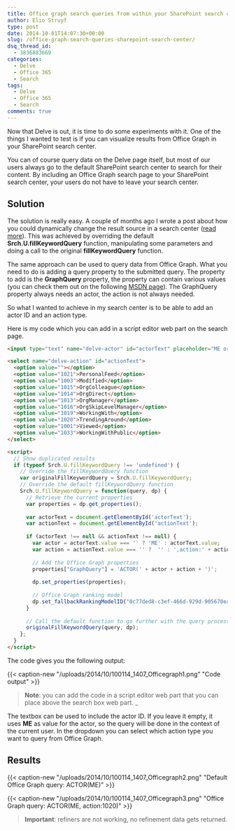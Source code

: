 ```yaml
---
title: Office graph search queries from within your SharePoint search center
author: Elio Struyf
type: post
date: 2014-10-01T14:07:30+00:00
slug: /office-graph-search-queries-sharepoint-search-center/
dsq_thread_id:
  - 3836883669
categories:
  - Delve
  - Office 365
  - Search
tags:
  - Delve
  - Office 365
  - Search
comments: true
---
```


Now that Delve is out, it is time to do some experiments with it. One of the things I wanted to test is if you can visualize results from Office Graph in your SharePoint search center.

You can of course query data on the Delve page itself, but most of our users always go to the default SharePoint search center to search for their content. By including an Office Graph search page to your SharePoint search center, your users do not have to leave your search center.

## Solution

The solution is really easy. A couple of months ago I wrote a post about how you could dynamically change the result source in a search center ([read more](Dynamically%20Changing%20the%20Result%20Source%20in%20a%20SharePoint%202013%20Search%20Center)). This was achieved by overriding the default **Srch.U.fillKeywordQuery** function, manipulating some parameters and doing a call to the original **fillKeywordQuery** function.

The same approach can be used to query data from Office Graph. What you need to do is adding a query property to the submitted query. The property to add is the **GraphQuery** property, the property can contain various values (you can check them out on the following [MSDN page](http://elst.es/OGraphAPI)). The GraphQuery property always needs an actor, the action is not always needed.

So what I wanted to achieve in my search center is to be able to add an actor ID and an action type.

Here is my code which you can add in a script editor web part on the search page.

```html
<input type="text" name="delve-actor" id="actorText" placeholder="ME or Actor ID">

<select name="delve-action" id="actionText">
  <option value=""></option>
  <option value="1021">PersonalFeed</option>
  <option value="1003">Modified</option>
  <option value="1015">OrgColleague</option>
  <option value="1014">OrgDirect</option>
  <option value="1013">OrgManager</option>
  <option value="1016">OrgSkipLevelManager</option>
  <option value="1019">WorkingWith</option>
  <option value="1020">TrendingAround</option>
  <option value="1001">Viewed</option>
  <option value="1033">WorkingWithPublic</option>
</select>

<script>
  // Show duplicated results
  if (typeof Srch.U.fillKeywordQuery !== 'undefined') {
    // Override the fillKeywordQuery function
    var originalFillKeywordQuery = Srch.U.fillKeywordQuery;
    // Override the default fillKeywordQuery function
    Srch.U.fillKeywordQuery = function(query, dp) {
      // Retrieve the current properties
      var properties = dp.get_properties();
      
      var actorText = document.getElementById('actorText');
      var actionText = document.getElementById('actionText');
      
      if (actorText !== null && actionText !== null) {
        var actor = actorText.value === '' ? 'ME' : actorText.value;
        var action = actionText.value === '' ?  '' : ',action:' + actionText.value;
        
        // Add the Office Graph properties
        properties["GraphQuery"] = 'ACTOR(' + actor + action + ')';
        
        dp.set_properties(properties);
        
        // Office Graph ranking model
        dp.set_fallbackRankingModelID("0c77ded8-c3ef-466d-929d-905670ea1d72");
      }
      
      // Call the default function to go further with the query processing
      originalFillKeywordQuery(query, dp);
    };
  }
</script>
```

The code gives you the following output:

{{< caption-new "/uploads/2014/10/100114_1407_Officegraph1.png" "Code output" >}}

> **Note**: you can add the code in a script editor web part that you can place above the search box web part.
_

The textbox can be used to include the actor ID. If you leave it empty, it uses **ME** as value for the actor, so the query will be done in the context of the current user. In the dropdown you can select which action type you want to query from Office Graph.

## Results

{{< caption-new "/uploads/2014/10/100114_1407_Officegraph2.png" "Default Office Graph query: ACTOR(ME)" >}}

{{< caption-new "/uploads/2014/10/100114_1407_Officegraph3.png" "Office Graph query: ACTOR(ME, action:1020)" >}}

> **Important**: refiners are not working, no refinement data gets returned.